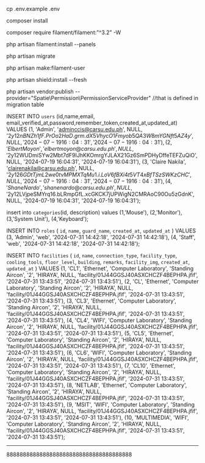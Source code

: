 cp .env.example .env

composer install

composer require filament/filament:"^3.2" -W

php artisan filament:install --panels

php artisan migrate

php artisan make:filament-user

php artisan shield:install --fresh


php artisan vendor:publish --provider="Spatie\Permission\PermissionServiceProvider"
//that is defined in migration table

INSERT INTO `users` (id,name,email, email_verified_at,password,remember_token,created_at,updated_at)
 VALUES 
(1, 'Admin', 'adminccis@carsu.edu.ph', NULL, '$2y$12$nBNZh1fF.PrOo2HaD.grm.dX5VhycO1Fmyob5QA3W8mYGNft5AZ4y', NULL, '2024-07-19 16:04:31', '2024-07-19 16:04:31'),
(2, 'Elbert Moyon', 'elbertmoyon@carsu.edu.ph', NULL, '$2y$12$WUDmiSYw2Mbt7dF9IJhKKOmrgYJLAX21Gz6SmPDHyDffeTEFZuQiO', NULL, '2024-07-19 16:04:31', '2024-07-19 16:04:31'),
(3, 'Claire Nakila', 'clairenakila@carsu.edu.ph', NULL, '$2y$12$6GDtTjmL2we0tvMPMXTqMu1.i.LoV6fBXi4t5VT4xBfTSzSWKzCHC', NULL, '2024-07-19 16:04:31', '2024-07-19 16:04:31'),
(4, 'Shane Nardo', 'shanenardo@carsu.edu.ph', NULL, '$2y$12$LVjpeSMYrq16.bLRmpGfL.xcGKCK7jUPWigN2CMRAoC90Ou5zGdnK', NULL, '2024-07-19 16:04:31', '2024-07-19 16:04:31');

insert into `categories`(id, description)
values
(1,'Mouse'),
(2,'Monitor'),
(3,'System Unit'),
(4,'Keyboard');

INSERT INTO `roles` (
    `id`,
    `name`,
    `guard_name`,
    `created_at`,
    `updated_at`
) VALUES
    (3, 'Admin', 'web', '2024-07-31 14:42:18', '2024-07-31 14:42:18'),
    (4, 'Staff', 'web', '2024-07-31 14:42:18', '2024-07-31 14:42:18');


INSERT INTO `facilities` (
    `id`,
    `name`,
    `connection_type`,
    `facility_type`,
    `cooling_tools`,
    `floor_level`,
    `building`,
    `remarks`,
    `facility_img`,
    `created_at`,
    `updated_at`
) VALUES
    (1, 'CL1', 'Ethernet', 'Computer Laboratory', 'Standing Aircon', '2', 'HIRAYA', NULL, 'facility/01J44GGSJ40ASXCHCZF4BEPHPA.jfif', '2024-07-31 13:43:51', '2024-07-31 13:43:51'),
    (2, 'CL', 'Ethernet', 'Computer Laboratory', 'Standing Aircon', '2', 'HIRAYA', NULL, 'facility/01J44GGSJ40ASXCHCZF4BEPHPA.jfif', '2024-07-31 13:43:51', '2024-07-31 13:43:51'),
    (3, 'CL3', 'Ethernet', 'Computer Laboratory', 'Standing Aircon', '2', 'HIRAYA', NULL, 'facility/01J44GGSJ40ASXCHCZF4BEPHPA.jfif', '2024-07-31 13:43:51', '2024-07-31 13:43:51'),
    (4, 'CL4', 'WIFI', 'Computer Laboratory', 'Standing Aircon', '2', 'HIRAYA', NULL, 'facility/01J44GGSJ40ASXCHCZF4BEPHPA.jfif', '2024-07-31 13:43:51', '2024-07-31 13:43:51'),
    (5, 'CL5', 'Ethernet', 'Computer Laboratory', 'Standing Aircon', '2', 'HIRAYA', NULL, 'facility/01J44GGSJ40ASXCHCZF4BEPHPA.jfif', '2024-07-31 13:43:51', '2024-07-31 13:43:51'),
    (6, 'CL6', 'WIFI', 'Computer Laboratory', 'Standing Aircon', '2', 'HIRAYA', NULL, 'facility/01J44GGSJ40ASXCHCZF4BEPHPA.jfif', '2024-07-31 13:43:51', '2024-07-31 13:43:51'),
    (7, 'CL10', 'Ethernet', 'Computer Laboratory', 'Standing Aircon', '2', 'HIRAYA', NULL, 'facility/01J44GGSJ40ASXCHCZF4BEPHPA.jfif', '2024-07-31 13:43:51', '2024-07-31 13:43:51'),
    (8, 'NETLAB', 'Ethernet', 'Computer Laboratory', 'Standing Aircon', '2', 'HIRAYA', NULL, 'facility/01J44GGSJ40ASXCHCZF4BEPHPA.jfif', '2024-07-31 13:43:51', '2024-07-31 13:43:51'),
    (9, 'MSIT', 'WIFI', 'Computer Laboratory', 'Standing Aircon', '2', 'HIRAYA', NULL, 'facility/01J44GGSJ40ASXCHCZF4BEPHPA.jfif', '2024-07-31 13:43:51', '2024-07-31 13:43:51'),
    (10, 'MULTIMEDIA', 'WIFI', 'Computer Laboratory', 'Standing Aircon', '2', 'HIRAYA', NULL, 'facility/01J44GGSJ40ASXCHCZF4BEPHPA.jfif', '2024-07-31 13:43:51', '2024-07-31 13:43:51');

*************************************
88888888888888888888888888888888888888